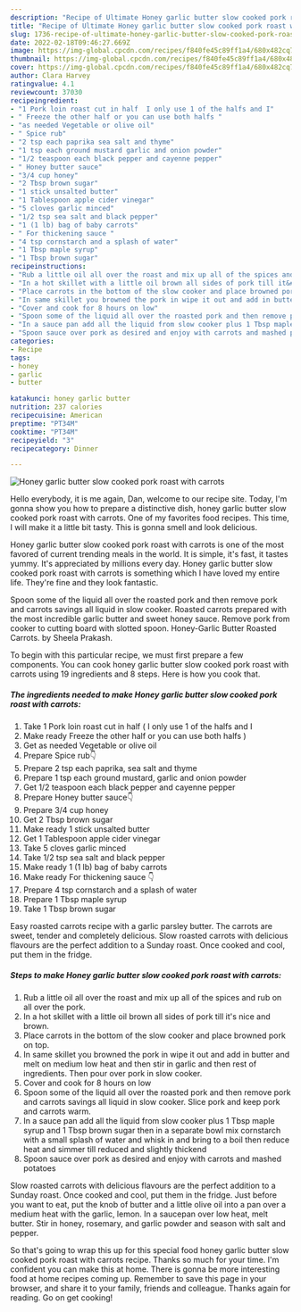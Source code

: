 ```yaml
---
description: "Recipe of Ultimate Honey garlic butter slow cooked pork roast with carrots"
title: "Recipe of Ultimate Honey garlic butter slow cooked pork roast with carrots"
slug: 1736-recipe-of-ultimate-honey-garlic-butter-slow-cooked-pork-roast-with-carrots
date: 2022-02-18T09:46:27.669Z
image: https://img-global.cpcdn.com/recipes/f840fe45c89ff1a4/680x482cq70/honey-garlic-butter-slow-cooked-pork-roast-with-carrots-recipe-main-photo.jpg
thumbnail: https://img-global.cpcdn.com/recipes/f840fe45c89ff1a4/680x482cq70/honey-garlic-butter-slow-cooked-pork-roast-with-carrots-recipe-main-photo.jpg
cover: https://img-global.cpcdn.com/recipes/f840fe45c89ff1a4/680x482cq70/honey-garlic-butter-slow-cooked-pork-roast-with-carrots-recipe-main-photo.jpg
author: Clara Harvey
ratingvalue: 4.1
reviewcount: 37030
recipeingredient:
- "1 Pork loin roast cut in half  I only use 1 of the halfs and I"
- " Freeze the other half or you can use both halfs "
- "as needed Vegetable or olive oil"
- " Spice rub"
- "2 tsp each paprika sea salt and thyme"
- "1 tsp each ground mustard garlic and onion powder"
- "1/2 teaspoon each black pepper and cayenne pepper"
- " Honey butter sauce"
- "3/4 cup honey"
- "2 Tbsp brown sugar"
- "1 stick unsalted butter"
- "1 Tablespoon apple cider vinegar"
- "5 cloves garlic minced"
- "1/2 tsp sea salt and black pepper"
- "1 (1 lb) bag of baby carrots"
- " For thickening sauce "
- "4 tsp cornstarch and a splash of water"
- "1 Tbsp maple syrup"
- "1 Tbsp brown sugar"
recipeinstructions:
- "Rub a little oil all over the roast and mix up all of the spices and rub on all over the pork."
- "In a hot skillet with a little oil brown all sides of pork till it&#39;s nice and brown."
- "Place carrots in the bottom of the slow cooker and place browned pork on top."
- "In same skillet you browned the pork in wipe it out and add in butter and melt on medium low heat and then stir in garlic and then rest of ingredients. Then pour over pork in slow cooker."
- "Cover and cook for 8 hours on low"
- "Spoon some of the liquid all over the roasted pork and then remove pork and carrots savings all liquid in slow cooker. Slice pork and keep pork and carrots warm."
- "In a sauce pan add all the liquid from slow cooker plus 1 Tbsp maple syrup and 1 Tbsp brown sugar then in a separate bowl mix cornstarch with a small splash of water and whisk in and bring to a boil then reduce heat and simmer till reduced and slightly thickend"
- "Spoon sauce over pork as desired and enjoy with carrots and mashed potatoes"
categories:
- Recipe
tags:
- honey
- garlic
- butter

katakunci: honey garlic butter 
nutrition: 237 calories
recipecuisine: American
preptime: "PT34M"
cooktime: "PT34M"
recipeyield: "3"
recipecategory: Dinner

---
```



![Honey garlic butter slow cooked pork roast with carrots](https://img-global.cpcdn.com/recipes/f840fe45c89ff1a4/680x482cq70/honey-garlic-butter-slow-cooked-pork-roast-with-carrots-recipe-main-photo.jpg)

Hello everybody, it is me again, Dan, welcome to our recipe site. Today, I'm gonna show you how to prepare a distinctive dish, honey garlic butter slow cooked pork roast with carrots. One of my favorites food recipes. This time, I will make it a little bit tasty. This is gonna smell and look delicious.

Honey garlic butter slow cooked pork roast with carrots is one of the most favored of current trending meals in the world. It is simple, it's fast, it tastes yummy. It's appreciated by millions every day. Honey garlic butter slow cooked pork roast with carrots is something which I have loved my entire life. They're fine and they look fantastic.

Spoon some of the liquid all over the roasted pork and then remove pork and carrots savings all liquid in slow cooker. Roasted carrots prepared with the most incredible garlic butter and sweet honey sauce. Remove pork from cooker to cutting board with slotted spoon. Honey-Garlic Butter Roasted Carrots. by Sheela Prakash.


To begin with this particular recipe, we must first prepare a few components. You can cook honey garlic butter slow cooked pork roast with carrots using 19 ingredients and 8 steps. Here is how you cook that.

<!--inarticleads1-->

##### The ingredients needed to make Honey garlic butter slow cooked pork roast with carrots:

1. Take 1 Pork loin roast cut in half ( I only use 1 of the halfs and I
1. Make ready  Freeze the other half or you can use both halfs )
1. Get as needed Vegetable or olive oil
1. Prepare  Spice rub👇
1. Prepare 2 tsp each paprika, sea salt and thyme
1. Prepare 1 tsp each ground mustard, garlic and onion powder
1. Get 1/2 teaspoon each black pepper and cayenne pepper
1. Prepare  Honey butter sauce👇
1. Prepare 3/4 cup honey
1. Get 2 Tbsp brown sugar
1. Make ready 1 stick unsalted butter
1. Get 1 Tablespoon apple cider vinegar
1. Take 5 cloves garlic minced
1. Take 1/2 tsp sea salt and black pepper
1. Make ready 1 (1 lb) bag of baby carrots
1. Make ready  For thickening sauce 👇
1. Prepare 4 tsp cornstarch and a splash of water
1. Prepare 1 Tbsp maple syrup
1. Take 1 Tbsp brown sugar


Easy roasted carrots recipe with a garlic parsley butter. The carrots are sweet, tender and completely delicious. Slow roasted carrots with delicious flavours are the perfect addition to a Sunday roast. Once cooked and cool, put them in the fridge. 

<!--inarticleads2-->

##### Steps to make Honey garlic butter slow cooked pork roast with carrots:

1. Rub a little oil all over the roast and mix up all of the spices and rub on all over the pork.
1. In a hot skillet with a little oil brown all sides of pork till it&#39;s nice and brown.
1. Place carrots in the bottom of the slow cooker and place browned pork on top.
1. In same skillet you browned the pork in wipe it out and add in butter and melt on medium low heat and then stir in garlic and then rest of ingredients. Then pour over pork in slow cooker.
1. Cover and cook for 8 hours on low
1. Spoon some of the liquid all over the roasted pork and then remove pork and carrots savings all liquid in slow cooker. Slice pork and keep pork and carrots warm.
1. In a sauce pan add all the liquid from slow cooker plus 1 Tbsp maple syrup and 1 Tbsp brown sugar then in a separate bowl mix cornstarch with a small splash of water and whisk in and bring to a boil then reduce heat and simmer till reduced and slightly thickend
1. Spoon sauce over pork as desired and enjoy with carrots and mashed potatoes


Slow roasted carrots with delicious flavours are the perfect addition to a Sunday roast. Once cooked and cool, put them in the fridge. Just before you want to eat, put the knob of butter and a little olive oil into a pan over a medium heat with the garlic, lemon. In a saucepan over low heat, melt butter. Stir in honey, rosemary, and garlic powder and season with salt and pepper. 

So that's going to wrap this up for this special food honey garlic butter slow cooked pork roast with carrots recipe. Thanks so much for your time. I'm confident you can make this at home. There is gonna be more interesting food at home recipes coming up. Remember to save this page in your browser, and share it to your family, friends and colleague. Thanks again for reading. Go on get cooking!
